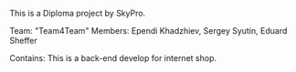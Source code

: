 This is a Diploma project by SkyPro.

Team: "Team4Team"
Members: Ependi Khadzhiev, Sergey Syutin, Eduard Sheffer

Contains: This is a back-end develop for internet shop.

